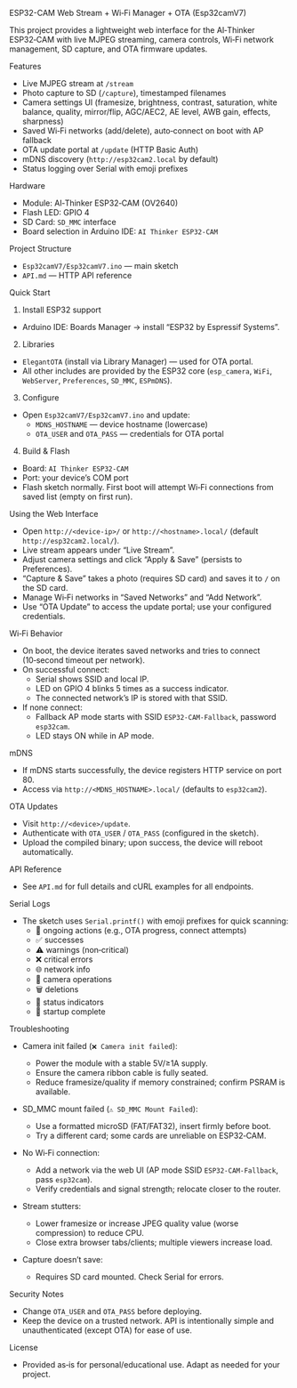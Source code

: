 ESP32-CAM Web Stream + Wi‑Fi Manager + OTA (Esp32camV7)

This project provides a lightweight web interface for the AI‑Thinker ESP32‑CAM with live MJPEG streaming, camera controls, Wi‑Fi network management, SD capture, and OTA firmware updates.


Features
- Live MJPEG stream at `/stream`
- Photo capture to SD (`/capture`), timestamped filenames
- Camera settings UI (framesize, brightness, contrast, saturation, white balance, quality, mirror/flip, AGC/AEC2, AE level, AWB gain, effects, sharpness)
- Saved Wi‑Fi networks (add/delete), auto‑connect on boot with AP fallback
- OTA update portal at `/update` (HTTP Basic Auth)
- mDNS discovery (`http://esp32cam2.local` by default)
- Status logging over Serial with emoji prefixes


Hardware
- Module: AI‑Thinker ESP32‑CAM (OV2640)
- Flash LED: GPIO 4
- SD Card: `SD_MMC` interface
- Board selection in Arduino IDE: `AI Thinker ESP32‑CAM`


Project Structure
- `Esp32camV7/Esp32camV7.ino` — main sketch
- `API.md` — HTTP API reference


Quick Start
1) Install ESP32 support
- Arduino IDE: Boards Manager → install “ESP32 by Espressif Systems”.

2) Libraries
- `ElegantOTA` (install via Library Manager) — used for OTA portal.
- All other includes are provided by the ESP32 core (`esp_camera`, `WiFi`, `WebServer`, `Preferences`, `SD_MMC`, `ESPmDNS`).

3) Configure
- Open `Esp32camV7/Esp32camV7.ino` and update:
  - `MDNS_HOSTNAME` — device hostname (lowercase)
  - `OTA_USER` and `OTA_PASS` — credentials for OTA portal

4) Build & Flash
- Board: `AI Thinker ESP32‑CAM`
- Port: your device’s COM port
- Flash sketch normally. First boot will attempt Wi‑Fi connections from saved list (empty on first run).


Using the Web Interface
- Open `http://<device-ip>/` or `http://<hostname>.local/` (default `http://esp32cam2.local/`).
- Live stream appears under “Live Stream”.
- Adjust camera settings and click “Apply & Save” (persists to Preferences).
- “Capture & Save” takes a photo (requires SD card) and saves it to `/` on the SD card.
- Manage Wi‑Fi networks in “Saved Networks” and “Add Network”.
- Use “OTA Update” to access the update portal; use your configured credentials.


Wi‑Fi Behavior
- On boot, the device iterates saved networks and tries to connect (10‑second timeout per network).
- On successful connect:
  - Serial shows SSID and local IP.
  - LED on GPIO 4 blinks 5 times as a success indicator.
  - The connected network’s IP is stored with that SSID.
- If none connect:
  - Fallback AP mode starts with SSID `ESP32-CAM-Fallback`, password `esp32cam`.
  - LED stays ON while in AP mode.


mDNS
- If mDNS starts successfully, the device registers HTTP service on port 80.
- Access via `http://<MDNS_HOSTNAME>.local/` (defaults to `esp32cam2`).


OTA Updates
- Visit `http://<device>/update`.
- Authenticate with `OTA_USER` / `OTA_PASS` (configured in the sketch).
- Upload the compiled binary; upon success, the device will reboot automatically.


API Reference
- See `API.md` for full details and cURL examples for all endpoints.


Serial Logs
- The sketch uses `Serial.printf()` with emoji prefixes for quick scanning:
  - 🔄 ongoing actions (e.g., OTA progress, connect attempts)
  - ✅ successes
  - ⚠️ warnings (non‑critical)
  - ❌ critical errors
  - 🌐 network info
  - 📸 camera operations
  - 🗑️ deletions
  - 🌟 status indicators
  - 🚀 startup complete


Troubleshooting
- Camera init failed (`❌ Camera init failed`):
  - Power the module with a stable 5V/≥1A supply.
  - Ensure the camera ribbon cable is fully seated.
  - Reduce framesize/quality if memory constrained; confirm PSRAM is available.

- SD_MMC mount failed (`⚠️ SD_MMC Mount Failed`):
  - Use a formatted microSD (FAT/FAT32), insert firmly before boot.
  - Try a different card; some cards are unreliable on ESP32‑CAM.

- No Wi‑Fi connection:
  - Add a network via the web UI (AP mode SSID `ESP32-CAM-Fallback`, pass `esp32cam`).
  - Verify credentials and signal strength; relocate closer to the router.

- Stream stutters:
  - Lower framesize or increase JPEG quality value (worse compression) to reduce CPU.
  - Close extra browser tabs/clients; multiple viewers increase load.

- Capture doesn’t save:
  - Requires SD card mounted. Check Serial for errors.


Security Notes
- Change `OTA_USER` and `OTA_PASS` before deploying.
- Keep the device on a trusted network. API is intentionally simple and unauthenticated (except OTA) for ease of use.


License
- Provided as‑is for personal/educational use. Adapt as needed for your project.


